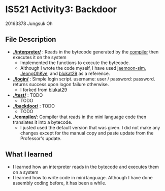 # IS521 Activity3: Backdoor
20163378 Jungsuk Oh

## File Description
* [**./interpreter/**](interpreter) : Reads in the bytecode generated by the [compiler](./compiler/) then executes it on the system
    * Implemented the functions to execute the bytecode.
    * Although I wrote the code myself, I have used [jaemoon-sim](https://github.com/KAIST-IS521/backdoor-jaemoon-sim), [JeongOhKye](https://github.com/KAIST-IS521/backdoor-JeongOhKye), and [blukat29](https://github.com/KAIST-IS521/backdoor-blukat29) as a reference.
* [**./login/**](login) : Simple login script. username: user / password: password. returns success upon logon failure otherwise.
    * I forked from [blukat29](https://github.com/KAIST-IS521/backdoor-blukat29)
* [**./test/**](test) : TODO
    * TODO
* [**./backdoor/**](backdoor) : TODO
	* TODO
* [**./compiler/**](compiler): Compiler that reads in the mini language code then translates it into a bytecode.
    * I justed used the default version that was given. I did not make any changes except for the manual copy and paste update from the Professor's update.


## What I learned
* I learned how an interpreter reads in the bytecode and executes them on a system
* I learned how to write code in mini language. Although I have done assembly coding before, it has been a while.
